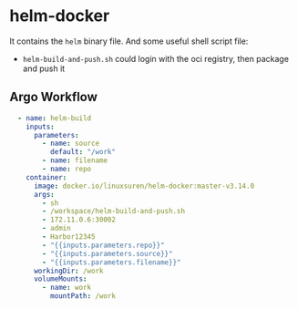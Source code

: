 # helm-docker
It contains the `helm` binary file. And some useful shell script file:

* `helm-build-and-push.sh` could login with the oci registry, then package and push it

## Argo Workflow
```yaml
  - name: helm-build
    inputs:
      parameters:
        - name: source
          default: "/work"
        - name: filename
        - name: repo
    container:
      image: docker.io/linuxsuren/helm-docker:master-v3.14.0
      args:
        - sh
        - /workspace/helm-build-and-push.sh
        - 172.11.0.6:30002
        - admin
        - Harbor12345
        - "{{inputs.parameters.repo}}"
        - "{{inputs.parameters.source}}"
        - "{{inputs.parameters.filename}}"
      workingDir: /work
      volumeMounts:
        - name: work
          mountPath: /work
```

